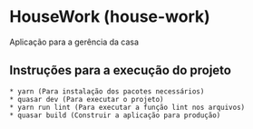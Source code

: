 # HouseWork (house-work)

Aplicação para a gerência da casa

## Instruções para a execução do projeto
    * yarn (Para instalação dos pacotes necessários)
    * quasar dev (Para executar o projeto)
    * yarn run lint (Para executar a função lint nos arquivos)
    * quasar build (Construir a aplicação para produção)